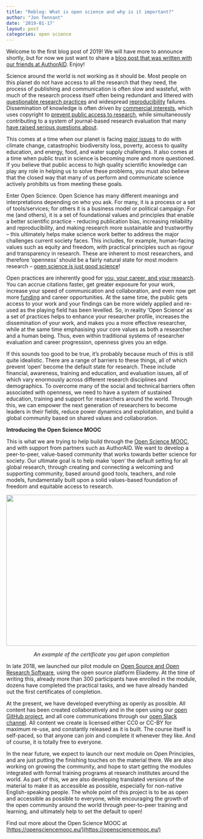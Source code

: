 ```yaml
---
title: "Reblog: What is open science and why is it important?"
author: "Jon Tennant"
date: '2019-01-17'
layout: post
categories: open science
---
```


Welcome to the first blog post of 2019! We will have more to announce shortly, but for now we just want to share a [blog post that was written with our friends at AuthorAID](https://www.authoraid.info/en/news/details/1347/). Enjoy!

Science around the world is not working as it should be. Most people on this planet do not have access to all the research that they need, the process of publishing and communication is often slow and wasteful, with much of the research process itself often being redundant and littered with [questionable research practices](https://replicationindex.wordpress.com/2015/01/24/questionable-research-practices-definition-detect-and-recommendations-for-better-practices/) and widespread [reproducibility](https://www.nature.com/articles/s41562-016-0021) failures. Dissemination of knowledge is often driven by [commercial interests](http://knowledgegap.org/index.php/sub-projects/rent-seeking-and-financialization-of-the-academic-publishing-industry/preliminary-findings/), which uses copyright to [prevent public access to research](https://www.theguardian.com/commentisfree/2018/sep/13/scientific-publishing-rip-off-taxpayers-fund-research?CMP=share_btn_tw), while simultaneously contributing to a system of journal-based research evaluation that many [have raised serious questions about](https://www.frontiersin.org/articles/10.3389/fnhum.2013.00291/full).

This comes at a time when our planet is facing [major issues](https://sustainabledevelopment.un.org/) to do with climate change, catastrophic biodiversity loss, poverty, access to quality education, and energy, food, and water supply challenges. It also comes at a time when public trust in science is becoming more and more questioned. If you believe that public access to high quality scientific knowledge can play any role in helping us to solve these problems, you must also believe that the closed way that many of us perform and communicate science actively prohibits us from meeting these goals.

Enter Open Science. Open Science has many different meanings and interpretations depending on who you ask. For many, it is a process or a set of tools/services; for others it is a business model or political campaign. For me (and others), it is a set of foundational values and principles that enable a better scientific practice - reducing publication bias, increasing reliability and reproducibility, and making research more sustainable and trustworthy – this ultimately helps make science work better to address the major challenges current society faces. This includes, for example, human-facing values such as equity and freedom, with practical principles such as rigour and transparency in research. These are inherent to most researchers, and therefore ‘openness’ should be a fairly natural state for most modern research – [open science is just good science](https://zenodo.org/record/1285575#.XDifyM3gqHt)!

Open practices are inherently good for [you, your career, and your research](https://elifesciences.org/articles/16800). You can accrue citations faster, get greater exposure for your work, increase your speed of communication and collaboration, and even now get more [funding](http://asapbio.org/funder-policies) and career opportunities. At the same time, the public gets access to your work and your findings can be more widely applied and re-used as the playing field has been levelled. So, in reality ‘Open Science’ as a set of practices helps to enhance your researcher profile, increases the dissemination of your work, and makes you a more effective researcher, while at the same time emphasising your core values as both a researcher and a human being. Thus, even within traditional systems of researcher evaluation and career progression, openness gives you an edge.

If this sounds too good to be true, it’s probably because much of this is still quite idealistic. There are a range of barriers to these things, all of which prevent ‘open’ become the default state for research. These include financial, awareness, training and education, and evaluation issues, all of which vary enormously across different research disciplines and demographics. To overcome many of the social and technical barriers often associated with openness, we need to have a system of sustained education, training and support for researchers around the world. Through this, we can empower the next generation of researchers to become leaders in their fields, reduce power dynamics and exploitation, and build a global community based on shared values and collaboration.

**Introducing the Open Science MOOC**

This is what we are trying to help build through the [Open Science MOOC](https://opensciencemooc.eu/), and with support from partners such as AuthorAID. We want to develop a peer-to-peer, value-based community that works towards better science for society. Our ultimate goal is to help make ‘open’ the default setting for all global research, through creating and connecting a welcoming and supporting community, based around good tools, teachers, and role models, fundamentally built upon a solid values-based foundation of freedom and equitable access to research.

<p align="center"><img src="https://github.com/OpenScienceMOOC/site/blob/master/img/certificate.png?raw=true" width="600px" height="400px"/></p>

<p align="center"><i>An example of the certificate you get upon completion</i></p>

In late 2018, we launched our pilot module on [Open Source and Open Research Software](https://eliademy.com/catalog/catalog/product/view/sku/02d7338a7e), using the open source platform Eliademy. At the time of writing this, already more than 300 participants have enrolled in the module, dozens have completed the practical tasks, and we have already handed out the first certificates of completion.

At the present, we have developed everything as openly as possible. All content has been created collaboratively and in the open using our [open GitHub project](https://open-science-mooc-invite.herokuapp.com/), and all core communications through our [open Slack channel](https://openmooc-ers-slackin.herokuapp.com/). All content we create is licensed either CC0 or CC-BY for maximum re-use, and constantly released as it is built. The course itself is self-paced, so that anyone can join and complete it whenever they like. And of course, it is totally free to everyone.

In the near future, we expect to launch our next module on Open Principles, and are just putting the finishing touches on the material there. We are also working on growing the community, and hope to start getting the modules integrated with formal training programs at research institutes around the world. As part of this, we are also developing translated versions of the material to make it as accessible as possible, especially for non-native English-speaking people. The whole point of this project is to be as open and accessible as possible to everyone, while encouraging the growth of the open community around the world through peer-to-peer training and learning, and ultimately help to set the default to open!

Find out more about the Open Science MOOC at [https://opensciencemooc.eu/](https://opensciencemooc.eu/)
